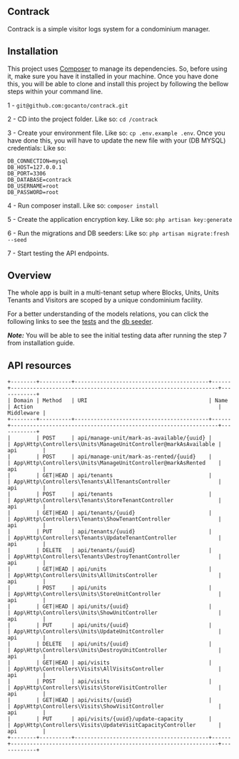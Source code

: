 ## Contrack

Contrack is a simple visitor logs system for a condominium manager.

## Installation

This project uses [Composer](https://getcomposer.org) to manage its dependencies. So, before using it, make sure you 
have it installed in your machine. Once you have done this, you will be able to clone and install this project by 
following the bellow steps within your command line. 

1 - `git@github.com:gocanto/contrack.git`

2 - CD into the project folder. Like so: `cd /contrack` 

3 - Create your environment file. Like so: `cp .env.example .env`. Once you have done this, you will have to update the 
new file with your (DB MYSQL) credentials: Like so: 
```
DB_CONNECTION=mysql
DB_HOST=127.0.0.1
DB_PORT=3306
DB_DATABASE=contrack
DB_USERNAME=root
DB_PASSWORD=root
```
 
4 - Run composer install. Like so: `composer install`

5 - Create the application encryption key. Like so: `php artisan key:generate`

6 - Run the migrations and DB seeders: Like so: `php artisan migrate:fresh --seed`

7 - Start testing the API endpoints.

## Overview

The whole app is built in a multi-tenant setup where Blocks, Units, Units Tenants and Visitors are scoped by a unique
condominium facility. 

For a better understanding of the models relations, you can click the following links to see the 
[tests](https://github.com/gocanto/contrack/blob/main/tests/Feature/CondominiumTest.php#L22) and the 
[db seeder](https://github.com/gocanto/contrack/blob/main/database/seeders/DatabaseSeeder.php). 

***Note:*** You will be able to see the initial testing data after running the step 7 from installation guide.


## API resources

```
+--------+----------+------------------------------------------+------+-----------------------------------------------------------------+------------+
| Domain | Method   | URI                                      | Name | Action                                                          | Middleware |
+--------+----------+------------------------------------------+------+-----------------------------------------------------------------+------------+
|        | POST     | api/manage-unit/mark-as-available/{uuid} |      | App\Http\Controllers\Units\ManageUnitController@markAsAvailable | api        |
|        | POST     | api/manage-unit/mark-as-rented/{uuid}    |      | App\Http\Controllers\Units\ManageUnitController@markAsRented    | api        |
|        | GET|HEAD | api/tenants                              |      | App\Http\Controllers\Tenants\AllTenantsController               | api        |
|        | POST     | api/tenants                              |      | App\Http\Controllers\Tenants\StoreTenantController              | api        |
|        | GET|HEAD | api/tenants/{uuid}                       |      | App\Http\Controllers\Tenants\ShowTenantController               | api        |
|        | PUT      | api/tenants/{uuid}                       |      | App\Http\Controllers\Tenants\UpdateTenantController             | api        |
|        | DELETE   | api/tenants/{uuid}                       |      | App\Http\Controllers\Tenants\DestroyTenantController            | api        |
|        | GET|HEAD | api/units                                |      | App\Http\Controllers\Units\AllUnitsController                   | api        |
|        | POST     | api/units                                |      | App\Http\Controllers\Units\StoreUnitController                  | api        |
|        | GET|HEAD | api/units/{uuid}                         |      | App\Http\Controllers\Units\ShowUnitController                   | api        |
|        | PUT      | api/units/{uuid}                         |      | App\Http\Controllers\Units\UpdateUnitController                 | api        |
|        | DELETE   | api/units/{uuid}                         |      | App\Http\Controllers\Units\DestroyUnitController                | api        |
|        | GET|HEAD | api/visits                               |      | App\Http\Controllers\Visits\AllVisitsController                 | api        |
|        | POST     | api/visits                               |      | App\Http\Controllers\Visits\StoreVisitController                | api        |
|        | GET|HEAD | api/visits/{uuid}                        |      | App\Http\Controllers\Visits\ShowVisitController                 | api        |
|        | PUT      | api/visits/{uuid}/update-capacity        |      | App\Http\Controllers\Visits\UpdateVisitCapacityController       | api        |
+--------+----------+------------------------------------------+------+-----------------------------------------------------------------+------------+
```

